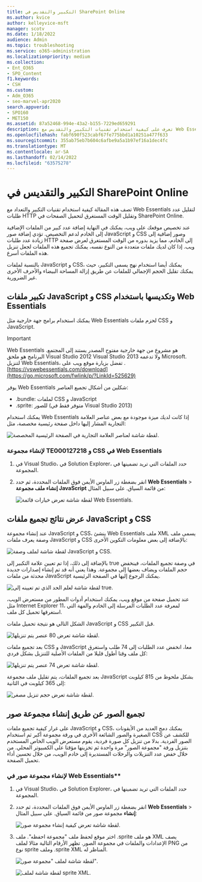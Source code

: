 ```yaml
---
title: التكبير والتقديس في SharePoint Online
ms.author: kvice
author: kelleyvice-msft
manager: scotv
ms.date: 1/18/2022
audience: Admin
ms.topic: troubleshooting
ms.service: o365-administration
ms.localizationpriority: medium
ms.collection:
- Ent_O365
- SPO_Content
f1.keywords:
- CSH
ms.custom:
- Adm_O365
- seo-marvel-apr2020
search.appverid:
- SPO160
- MET150
ms.assetid: 87a52468-994e-43a2-b155-7229ed659291
description: تعرف على كيفية استخدام تقنيات التكبير والتقديس مع Web Essentials لتقليل طلبات HTTP والوقت المستغرق لتحميل الصفحات في SharePoint Online.
ms.openlocfilehash: fabf690f523cabf67fe775bbd1a10251a477f633
ms.sourcegitcommit: 355ab75eb7b604c6afbe9a5a1b97ef16a1dec4fc
ms.translationtype: MT
ms.contentlocale: ar-SA
ms.lasthandoff: 02/14/2022
ms.locfileid: "63575278"
---
```

# <a name="minification-and-bundling-in-sharepoint-online"></a>التكبير والتقديس في SharePoint Online

تصف هذه المقالة كيفية استخدام تقنيات التكبير والتعداد مع Web Essentials لتقليل عدد طلبات HTTP وتقليل الوقت المستغرق لتحميل الصفحات في SharePoint Online.
  
عند تخصيص موقعك على ويب، يمكنك في النهاية إضافة عدد كبير من الملفات الإضافية إلى الخادم لدعم التخصيص. تؤدي إضافة صور JavaScript و CSS وصور إضافية إلى زيادة عدد طلبات HTTP إلى الخادم، مما يزيد بدوره من الوقت المستغرق لعرض صفحة ويب. إذا كان لديك ملفات متعددة من النوع نفسه، يمكنك تجميع هذه الملفات لجعل تنزيل هذه الملفات أسرع.
  
بالنسبة لملفات JavaScript و CSS، يمكنك أيضا استخدام نهج يسمى التكبير، حيث يمكنك تقليل الحجم الإجمالي للملفات عن طريق إزالة المساحة البيضاء والأحرف الأخرى غير الضرورية.
  
## <a name="minification-and-bundling-javascript-and-css-files-with-web-essentials"></a>تكبير ملفات JavaScript و CSS وتكديسها باستخدام Web Essentials

يمكنك استخدام برامج جهة خارجية مثل Web Essentials لحزم ملفات CSS و JavaScript.
  
> [!IMPORTANT]
> Web Essentials هو مشروع من جهة خارجية مفتوح المصدر يستند إلى المجتمع. البرنامج هو ملحق Visual Studio 2012 Visual Studio 2013 ولا تدعمه Microsoft. لتنزيل Web Essentials، تفضل بزيارة موقع ويب على .[https://vswebessentials.com/download](https://go.microsoft.com/fwlink/p/?LinkId=525629)
  
يوفر Web Essentials شكلين من أشكال تجميع العناصر:
  
- .bundle: لملفات CSS و JavaScript
- .sprite: للصور (متوفر فقط في Visual Studio 2013)

يمكنك استخدام Web Essentials إذا كانت لديك ميزة موجودة مع بعض عناصر العلامة التجارية المشار إليها داخل صفحة رئيسية مخصصة، مثل:
  
![لقطة شاشة لعناصر العلامة التجارية في الصفحة الرئيسية المخصصة.](../media/3a6eba36-973d-482b-8556-a9394b8ba19f.png)
  
### <a name="to-create-a-te000127218-and-css-bundle-in-web-essentials"></a>لإنشاء مجموعة TE000127218 و CSS في Web Essentials
  
1. في Visual Studio، في Solution Explorer، حدد الملفات التي تريد تضمينها في المجموعة.
2. انقر بضغطة زر الماوس الأيمن فوق الملفات المحددة، ثم حدد **Web Essentials** \> **إنشاء ملف مجموعة JavaScript** من قائمة السياق. على سبيل المثال:

    ![لقطة شاشة تعرض خيارات قائمة Web Essentials.](../media/41aac84c-4538-4f78-b454-46e651f868a3.png)
  
## <a name="viewing-the-results-of-bundling-javascript-and-css-files"></a>عرض نتائج تجميع ملفات JavaScript و CSS

عند إنشاء مجموعة JavaScript و CSS، ينشئ Web Essentials ملف XML يسمى ملف وصفة يعرف ملفات JavaScript و CSS بالإضافة إلى بعض معلومات التكوين الأخرى:
  
![لقطة شاشة لملف وصفة JavaScript و CSS.](../media/7ba891f8-52d8-467b-a0f6-b062dd1137a4.png)
  
بالإضافة إلى ذلك، إذا تم تعيين علامة التكبير إلى true في وصفة تجميع الملفات، فينخفض حجم الملفات ويضاف بعضها إلى مجموعة. وهذا يعني أنه قد تم إنشاء إصدارات جديدة محدثة من ملفات JavaScript يمكنك الرجوع إليها في الصفحة الرئيسية.
  
![لقطة شاشة لعلم الحد الذي تم تعيينه إلى true.](../media/50523af2-6412-4117-ac3d-5bd26f6d562e.png)
  
عند تحميل صفحة من موقع ويب، يمكنك استخدام أدوات المطور من مستعرض الويب، مثل Internet Explorer 11، لمعرفة عدد الطلبات المرسلة إلى الخادم والمهة التي استغرقها تحميل كل ملف.
  
الشكل التالي هو نتيجة تحميل ملفات JavaScript و CSS قبل التكبير.
  
![لقطة شاشة تعرض 80 عنصر يتم تنزيلها.](../media/e2df3912-1923-46e6-8cf2-3015a31554e1.png)
  
بعد تجميع ملفات CSS و JavaScript معا، انخفض عدد الطلبات إلى 74 طلب واستغرق كل ملف وقتا أطول قليلا من الملفات الأصلية للتنزيل بشكل فردي:
  
![لقطة شاشة تعرض 74 عنصر يتم تنزيلها.](../media/686c4387-70e8-4a74-9d45-059f33a91184.png)
  
بعد تجميع الملفات، يتم تقليل ملف مجموعة JavaScript بشكل ملحوظ من 815 كيلوبت إلى 365 كيلوبت في الثانية:
  
![لقطة شاشة تعرض حجم تنزيل مصغر.](../media/5e7dbd98-faff-4f68-b320-108fb252e395.png)
  
## <a name="bundling-images-by-creating-an-image-sprite"></a>تجميع الصور عن طريق إنشاء مجموعة صور

على غرار كيفية تجميع ملفات JavaScript و CSS، يمكنك دمج العديد من الأيقونات الصغيرة والصور الشائعة الأخرى في ورقة مجموعة أكبر ثم استخدام CSS للكشف عن الصور الفردية. بدلا من تنزيل كل صورة فردية، يقوم مستعرض الويب الخاص المستخدم بتنزيل ورقة "مجموعة الصور" مرة واحدة ثم تخزينها مؤقتا على الكمبيوتر المحلي. من خلال خفض عدد التنزيلات والرحلات المستديرة إلى خادم الويب، من خلال تحسين أداء تحميل الصفحة.
  
### <a name="to-create-an-image-sprite-in-web-essentials"></a>لإنشاء مجموعة صور في Web Essentials**
  
1. في Visual Studio، في Solution Explorer، حدد الملفات التي تريد تضمينها في المجموعة.
2. انقر بضغطة زر الماوس الأيمن فوق الملفات المحددة، ثم حدد **Web Essentials** \> **إنشاء** مجموعة صور من قائمة السياق. على سبيل المثال:

    ![لقطة شاشة تعرض كيفية إنشاء مجموعة صور.](../media/de0fe741-4ef7-4e3b-bafa-ef9f4822dac6.png)
  
3. اختر موقع لحفظ ملف "مجموعة احفظه". ملف .sprite هو ملف XML يصف الإعدادات والملفات في مجموعة الصور. تظهر الأرقام التالية مثالا لملف PNG من نوع sprite وملف .sprite XML المناظر له.

    ![لقطة شاشة لملف "مجموعة صور".](../media/0876bb2a-d1b9-4169-8e95-9c290d628d90.png)
  
    ![لقطة شاشة لملف sprite XML.](../media/d1f94776-280d-4d56-abb5-384f145d9989.png)
